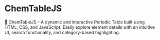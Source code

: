 # ChemTableJS
🚀 ChemTableJS – A dynamic and interactive Periodic Table built using HTML, CSS, and JavaScript. Easily explore element details with an intuitive UI, search functionality, and category-based highlighting. 
